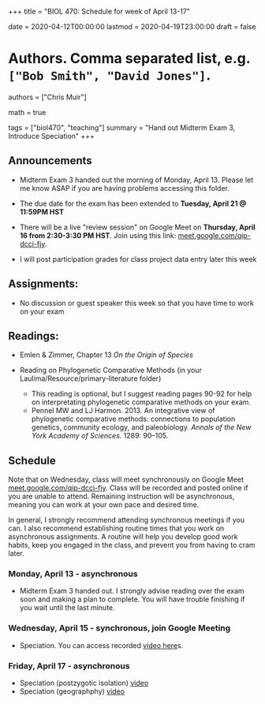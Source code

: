 +++
title = "BIOL 470: Schedule for week of April 13-17"

date = 2020-04-12T00:00:00
lastmod = 2020-04-19T23:00:00
draft = false

# Authors. Comma separated list, e.g. `["Bob Smith", "David Jones"]`.
authors = ["Chris Muir"]

math = true

tags = ["biol470", "teaching"]
summary = "Hand out Midterm Exam 3, Introduce Speciation"
+++

## Announcements

* Midterm Exam 3 handed out the morning of Monday, April 13. Please let me know ASAP if you are having problems accessing this folder.

* The due date for the exam has been extended to **Tuesday, April 21 @ 11:59PM HST**

* There will be a live "review session" on Google Meet on **Thursday, April 16 from 2:30-3:30 PM HST**. Join using this link: [meet.google.com/qip-dcci-fjy](https://meet.google.com/qip-dcci-fjy).

* I will post participation grades for class project data entry later this week

## Assignments:

* No discussion or guest speaker this week so that you have time to work on your exam

## Readings:

* Emlen & Zimmer, Chapter 13 *On the Origin of Species*

* Reading on Phylogenetic Comparative Methods (in your Laulima/Resource/primary-literature folder)

  - This reading is optional, but I suggest reading pages 90-92 for help on interpretating phylogenetic comparative methods on your exam.
  - Pennel MW and LJ Harmon. 2013. An integrative view of phylogenetic comparative methods: connections to population genetics, community ecology, and paleobiology. *Annals of the New York Academy of Sciences*. 1289: 90–105.
  
## Schedule

Note that on Wednesday, class will meet synchronously on Google Meet [meet.google.com/qip-dcci-fjy](https://meet.google.com/qip-dcci-fjy). Class will be recorded and posted online if you are unable to attend. Remaining instruction will be asynchronous, meaning you can work at your own pace and desired time.

In general, I strongly recommend attending synchronous meetings if you can. I also recommend establishing routine times that you work on asynchronous assignments. A routine will help you develop good work habits, keep you engaged in the class, and prevent you from having to cram later.

### Monday, April 13 - asynchronous

* Midterm Exam 3 handed out. I strongly advise reading over the exam soon and making a plan to complete. You will have trouble finishing if you wait until the last minute.

### Wednesday, April 15 - synchronous, join Google Meeting

* Speciation. You can access recorded [video here](https://drive.google.com/open?id=1ogeNAB6RWEYkd0Jqyh59xU3vtfR4P3SD)s.

### Friday, April 17 - asynchronous

* Speciation (postzygotic isolation) [video](https://drive.google.com/open?id=1VP4GA9XpjdmjDM0h8yN7Ij50liTw5giv)
* Speciation (geographphy) [video](https://drive.google.com/file/d/1YT9DeXt9AI20q6pPFEu3wwqQflLwFj06/view?usp=sharing)